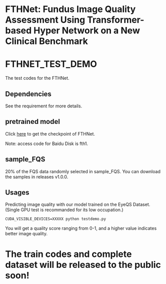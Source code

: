 
# FTHNet: Fundus Image Quality Assessment Using Transformer-based Hyper Network on a New Clinical Benchmark

# FTHNET_TEST_DEMO

The test codes for the FTHNet.

## Dependencies

See the requirement for more details.

## pretrained model

Click [here](https://pan.baidu.com/s/1ETr6YCE5U2khSHQ4rl2rkg) to get the checkpoint of FTHNet.

Note: access code for Baidu Disk is fth1.


## sample_FQS

20% of the FQS data randomly selected in sample_FQS.
You can download the samples in releases v1.0.0.

## Usages


Predicting image quality with our model trained on the EyeQS Dataset. (Single GPU test is recommanded for its low occupation.)


```
CUDA_VISIBLE_DEVICES=XXXXX python testdemo.py
```

You will get a quality score ranging from 0-1, and a higher value indicates better image quality.

# The train codes and complete dataset will be released to the public soon!
